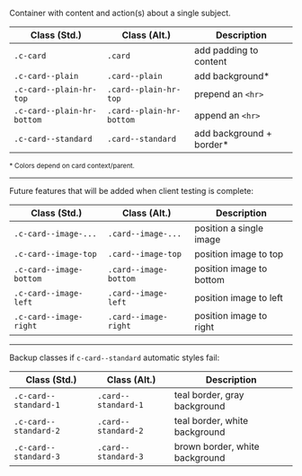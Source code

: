 Container with content and action(s) about a single subject.

| Class (Std.)               | Class (Alt.)             | Description
| - | - | - |
| `.c-card`                  | `.card`                  | add padding to content
| `.c-card--plain`           | `.card--plain`           | add background*
| `.c-card--plain-hr-top`    | `.card--plain-hr-top`    | prepend an `<hr>`
| `.c-card--plain-hr-bottom` | `.card--plain-hr-bottom` | append an `<hr>`
| `.c-card--standard`        | `.card--standard`        | add background + border*

<small>* Colors depend on card context/parent.</small>

---

Future features that will be added when client testing is complete:

| Class (Std.)               | Class (Alt.)             | Description
| - | - | - |
| `.c-card--image-...`       | `.card--image-...`       | position a single image
| `.c-card--image-top`       | `.card--image-top`       | position image to top
| `.c-card--image-bottom`    | `.card--image-bottom`    | position image to bottom
| `.c-card--image-left`      | `.card--image-left`      | position image to left
| `.c-card--image-right`     | `.card--image-right`     | position image to right

---

Backup classes if `c-card--standard` automatic styles fail:

| Class (Std.)          | Class (Alt.)        | Description
| - | - | - |
| `.c-card--standard-1` | `.card--standard-1` | teal border, gray background
| `.c-card--standard-2` | `.card--standard-2` | teal border, white background
| `.c-card--standard-3` | `.card--standard-3` | brown border, white background
